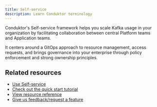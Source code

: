 ```yaml
---
title: Self-service
description: Learn Conduktor terminology
---
```


Conduktor's Self-service framework helps you scale Kafka usage in your organization by facilitating collaboration between central Platform teams and Application teams.

It centers around a GitOps approach to resource management, access requests, and brings governance into your enterprise through policy enforcement and strong ownership principles.

## Related resources

- [Use Self-service](/guide/use-cases/self-service)
- [Check out the quick start tutorial](/guide/tutorials/self-service-start)
- [View resource reference](/guide/reference/self-service-reference)
- [Give us feedback/request a feature](https://conduktor.io/roadmap)
